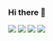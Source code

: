 ### Hi there 👋

<!--
**yabsiraditya/yabsiraditya** is a ✨ _special_ ✨ repository because its `README.md` (this file) appears on your GitHub profile.

Here are some ideas to get you started:

- 🔭 I’m currently working on ...
- 🌱 I’m currently learning ...
- 👯 I’m looking to collaborate on ...
- 🤔 I’m looking for help with ...
- 💬 Ask me about ...
- 📫 How to reach me: ...
- 😄 Pronouns: ...
- ⚡ Fun fact: ...
-->


![](https://github-profile-summary-cards.vercel.app/api/cards/profile-details?username=yabsiraditya&theme=vue)
![](https://github-profile-summary-cards.vercel.app/api/cards/most-commit-language?username=yabsiraditya&theme=vue)
![](https://github-profile-summary-cards.vercel.app/api/cards/stats?username=yabsiraditya&theme=vue)
![](https://github-readme-streak-stats.herokuapp.com/?user=yabsiraditya&theme=vue&hide_border=true)
